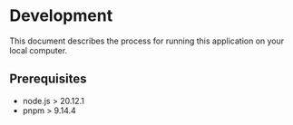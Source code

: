 # Development

This document describes the process for running this application on your local computer.

## Prerequisites

- node.js > 20.12.1
- pnpm > 9.14.4
